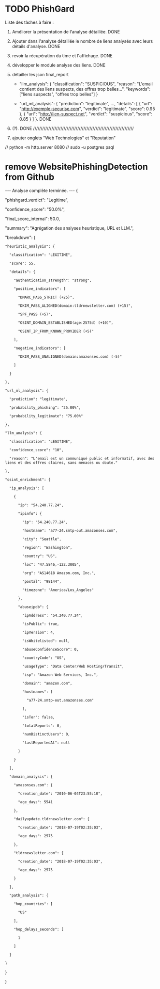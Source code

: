 # TODO PhishGard

Liste des tâches à faire :

1. Améliorer la présentation de l'analyse détaillée. DONE
2. Ajouter dans l'analyse détaillée le nombre de liens analysés avec leurs détails d'analyse. DONE
3. revoir la récupération du time et l'affichage. DONE
4. développer le module analyse des liens. DONE
5. détailler les json final_report  
    * "llm_analysis": {
      "classification": "SUSPICIOUS",
      "reason": "L'email contient des liens suspects, des offres trop belles...",
      "keywords": ["liens suspects", "offres trop belles"]
    }

    *    "url_ml_analysis": {
      "prediction": "legitimate",
      ...,
      "details": [
        { "url": "http://exemple-securise.com", "verdict": "legitimate", "score": 0.95 },
        { "url": "http://lien-suspect.net", "verdict": "suspicious", "score": 0.85 }
      ]
    }. DONE
6. (?). DONE
                        //////////////////////////////////////////////////////////////////

7. ajouter onglets "Web Technologies" et "Reputation"



// python -m http.server 8080
// sudo -u postgres psql

# remove WebsitePhishingDetection from Github


--- Analyse complète terminée. ---
{

  "phishgard_verdict": "Legitime",

  "confidence_score": "50.0%",

  "final_score_internal": 50.0,

  "summary": "Agrégation des analyses heuristique, URL et LLM.",

  "breakdown": {

    "heuristic_analysis": {

      "classification": "LEGITIME",

      "score": 55,

      "details": {

        "authentication_strength": "strong",

        "positive_indicators": [

          "DMARC_PASS_STRICT (+25)",

          "DKIM_PASS_ALIGNED(domain:tldrnewsletter.com) (+15)",

          "SPF_PASS (+5)",

          "OSINT_DOMAIN_ESTABLISHED(age:2575d) (+10)",

          "OSINT_IP_FROM_KNOWN_PROVIDER (+5)"

        ],

        "negative_indicators": [

          "DKIM_PASS_UNALIGNED(domain:amazonses.com) (-5)"

        ]

      }

    },

    "url_ml_analysis": {

      "prediction": "legitimate",

      "probability_phishing": "25.00%",

      "probability_legitimate": "75.00%"

    },

    "llm_analysis": {

      "classification": "LEGITIME",

      "confidence_score": "10",

      "reason": "L'email est un communiqué public et informatif, avec des liens et des offres claires, sans menaces ou doute."

    },

    "osint_enrichment": {

      "ip_analysis": [

        {

          "ip": "54.240.77.24",

          "ipinfo": {

            "ip": "54.240.77.24",

            "hostname": "a77-24.smtp-out.amazonses.com",

            "city": "Seattle",

            "region": "Washington",

            "country": "US",

            "loc": "47.5846,-122.3005",

            "org": "AS14618 Amazon.com, Inc.",

            "postal": "98144",

            "timezone": "America/Los_Angeles"

          },

          "abuseipdb": {

            "ipAddress": "54.240.77.24",

            "isPublic": true,

            "ipVersion": 4,

            "isWhitelisted": null,

            "abuseConfidenceScore": 0,

            "countryCode": "US",

            "usageType": "Data Center/Web Hosting/Transit",

            "isp": "Amazon Web Services, Inc.",

            "domain": "amazon.com",

            "hostnames": [

              "a77-24.smtp-out.amazonses.com"

            ],

            "isTor": false,

            "totalReports": 0,

            "numDistinctUsers": 0,

            "lastReportedAt": null

          }

        }

      ],

      "domain_analysis": {

        "amazonses.com": {

          "creation_date": "2010-06-04T23:55:10",

          "age_days": 5541

        },

        "dailyupdate.tldrnewsletter.com": {

          "creation_date": "2018-07-19T02:35:03",

          "age_days": 2575

        },

        "tldrnewsletter.com": {

          "creation_date": "2018-07-19T02:35:03",

          "age_days": 2575

        }

      },

      "path_analysis": {

        "hop_countries": [

          "US"

        ],

        "hop_delays_seconds": [

          1

        ]

      }

    }

  }

} 